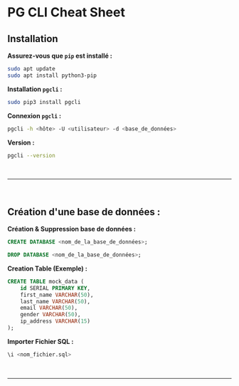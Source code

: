 # PG CLI Cheat Sheet

## Installation

**Assurez-vous que `pip` est installé :**
```bash
sudo apt update
sudo apt install python3-pip
```

**Installation `pgcli` :**
```bash
sudo pip3 install pgcli
```

**Connexion `pgcli` :**
```bash
pgcli -h <hôte> -U <utilisateur> -d <base_de_données>
```

**Version :**
```bash
pgcli --version
```

<br>

***

<br>

## Création d'une base de données :

**Création & Suppression base de données :**

```sql
CREATE DATABASE <nom_de_la_base_de_données>;
```
```sql
DROP DATABASE <nom_de_la_base_de_données>;
```

**Creation Table (Exemple) :**
```sql
CREATE TABLE mock_data (
    id SERIAL PRIMARY KEY,
    first_name VARCHAR(50),
    last_name VARCHAR(50),
    email VARCHAR(50),
    gender VARCHAR(50),
    ip_address VARCHAR(15)
);
```

**Importer Fichier SQL :**
```sql
\i <nom_fichier.sql>
```

<br>

***

<br>
